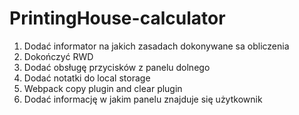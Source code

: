 # PrintingHouse-calculator
1. Dodać informator na jakich zasadach dokonywane sa obliczenia
2. Dokończyć RWD
3. Dodać obsługę przycisków z panelu dolnego
4. Dodać notatki do local storage
5. Webpack copy plugin and clear plugin
6. Dodać informację w jakim panelu znajduje się użytkownik